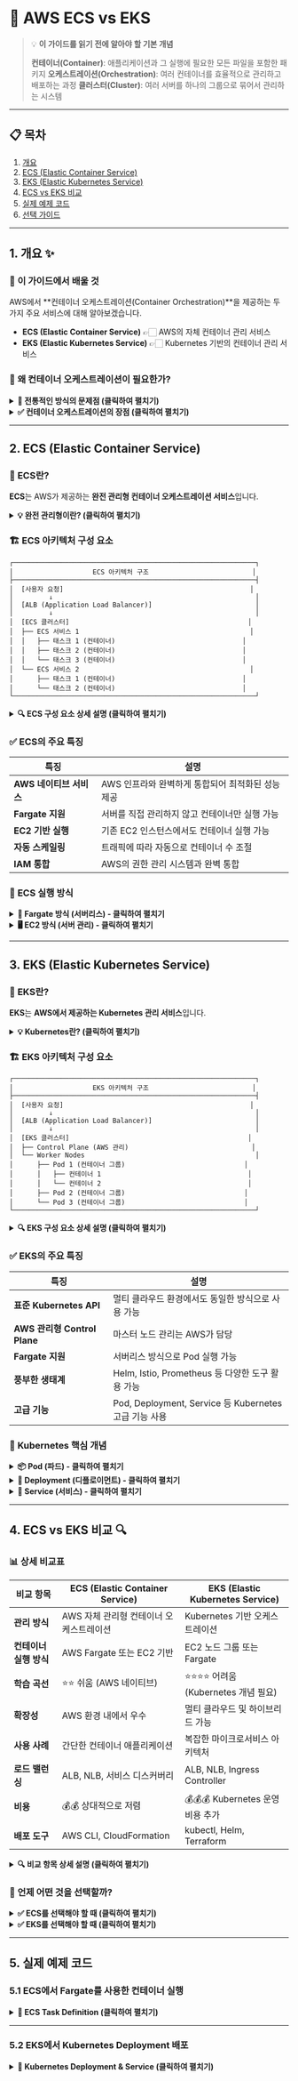 # 🚀 AWS ECS vs EKS

> 💡 **이 가이드를 읽기 전에 알아야 할 기본 개념**
> 
> **컨테이너(Container)**: 애플리케이션과 그 실행에 필요한 모든 파일을 포함한 패키지
> **오케스트레이션(Orchestration)**: 여러 컨테이너를 효율적으로 관리하고 배포하는 과정
> **클러스터(Cluster)**: 여러 서버를 하나의 그룹으로 묶어서 관리하는 시스템

---

## 📋 목차

1. [개요](#1-개요-)
2. [ECS (Elastic Container Service)](#2-ecs-elastic-container-service)
3. [EKS (Elastic Kubernetes Service)](#3-eks-elastic-kubernetes-service)
4. [ECS vs EKS 비교](#4-ecs-vs-eks-비교-)
5. [실제 예제 코드](#5-실제-예제-코드)
6. [선택 가이드](#6-선택-가이드-)

---

## 1. 개요 ✨

### 🎯 **이 가이드에서 배울 것**

AWS에서 **컨테이너 오케스트레이션(Container Orchestration)**을 제공하는 두 가지 주요 서비스에 대해 알아보겠습니다.

- **ECS (Elastic Container Service)** 👉🏻 AWS의 자체 컨테이너 관리 서비스
- **EKS (Elastic Kubernetes Service)** 👉🏻 Kubernetes 기반의 컨테이너 관리 서비스

### 🤔 **왜 컨테이너 오케스트레이션이 필요한가?**

<details>
<summary><strong>📖 전통적인 방식의 문제점 (클릭하여 펼치기)</strong></summary>

> **❌ 서버마다 다른 환경 설정**
> - 개발자의 컴퓨터에서는 잘 작동하지만, 서버에서는 오류 발생
> - "내 컴퓨터에서는 되는데..." 문제의 원인

> **❌ 애플리케이션 배포 시 환경 차이로 인한 오류**
> - 운영체제, 라이브러리 버전 차이로 인한 배포 실패
> - 개발/테스트/운영 환경의 불일치

> **❌ 확장성 부족**
> - 트래픽이 증가해도 서버를 수동으로 추가해야 함
> - 서버 장애 시 수동 복구 필요

> **❌ 관리 복잡성**
> - 여러 서버의 상태를 개별적으로 모니터링
> - 배포 과정에서 발생하는 다운타임

</details>

<details>
<summary><strong>✅ 컨테이너 오케스트레이션의 장점 (클릭하여 펼치기)</strong></summary>

> **✅ 일관된 환경에서 애플리케이션 실행**
> - 모든 환경(개발/테스트/운영)에서 동일한 컨테이너 사용
> - "한 번 빌드하면 어디서든 실행" 보장

> **✅ 자동 확장 및 복구**
> - 트래픽 증가 시 자동으로 컨테이너 수 증가
> - 컨테이너 장애 시 자동으로 새로운 컨테이너 생성

> **✅ 효율적인 리소스 관리**
> - 여러 애플리케이션을 하나의 서버에서 효율적으로 실행
> - 사용하지 않는 리소스 자동 회수

> **✅ 쉬운 배포 및 롤백**
> - 새로운 버전 배포 시 기존 버전으로 즉시 되돌리기 가능
> - 무중단 배포(Blue-Green 배포) 지원

</details>

---

## 2. ECS (Elastic Container Service)

### 📖 **ECS란?**

**ECS**는 AWS가 제공하는 **완전 관리형 컨테이너 오케스트레이션 서비스**입니다.

<details>
<summary><strong>💡 완전 관리형이란? (클릭하여 펼치기)</strong></summary>

**완전 관리형 서비스**는 AWS가 다음 작업들을 자동으로 처리해주는 서비스입니다:

- 🔧 **서버 관리**: 서버 설치, 설정, 패치 업데이트
- 🛡️ **보안 관리**: 보안 업데이트, 방화벽 설정
- 📊 **모니터링**: 서버 상태, 성능 모니터링
- 🔄 **백업**: 데이터 백업 및 복구
- ⚡ **확장**: 트래픽에 따른 자동 확장

**사용자는 애플리케이션에만 집중할 수 있습니다!**

</details>

### 🏗️ **ECS 아키텍처 구성 요소**

```
┌─────────────────────────────────────────────────────────────┐
│                    ECS 아키텍처 구조                          │
├─────────────────────────────────────────────────────────────┤
│  [사용자 요청]                                               │
│         ↓                                                   │
│  [ALB (Application Load Balancer)]                          │
│         ↓                                                   │
│  [ECS 클러스터]                                             │
│  ├── ECS 서비스 1                                           │
│  │   ├── 태스크 1 (컨테이너)                                │
│  │   ├── 태스크 2 (컨테이너)                                │
│  │   └── 태스크 3 (컨테이너)                                │
│  └── ECS 서비스 2                                           │
│      ├── 태스크 1 (컨테이너)                                │
│      └── 태스크 2 (컨테이너)                                │
└─────────────────────────────────────────────────────────────┘
```

<details>
<summary><strong>🔍 ECS 구성 요소 상세 설명 (클릭하여 펼치기)</strong></summary>

#### **📦 ECS 클러스터 (Cluster)**
- 여러 컨테이너를 관리하는 논리적 그룹
- 하나의 클러스터에 여러 서비스를 배포 가능

#### **🚀 ECS 서비스 (Service)**
- 동일한 태스크를 여러 개 실행하여 고가용성 보장
- 자동 스케일링 및 로드 밸런싱 담당

#### **📋 ECS 태스크 (Task)**
- 하나 이상의 컨테이너를 포함하는 실행 단위
- CPU, 메모리, 네트워크 설정을 정의

#### **🐳 컨테이너 (Container)**
- 실제 애플리케이션이 실행되는 격리된 환경
- Docker 이미지로부터 생성됨

#### **⚖️ ALB (Application Load Balancer)**
- 사용자 요청을 여러 컨테이너에 분산
- 헬스 체크를 통한 장애 컨테이너 감지

</details>

### ✅ **ECS의 주요 특징**

| 특징 | 설명 |
|------|------|
| **AWS 네이티브 서비스** | AWS 인프라와 완벽하게 통합되어 최적화된 성능 제공 |
| **Fargate 지원** | 서버를 직접 관리하지 않고 컨테이너만 실행 가능 |
| **EC2 기반 실행** | 기존 EC2 인스턴스에서도 컨테이너 실행 가능 |
| **자동 스케일링** | 트래픽에 따라 자동으로 컨테이너 수 조절 |
| **IAM 통합** | AWS의 권한 관리 시스템과 완벽 통합 |

### 🔧 **ECS 실행 방식**

<details>
<summary><strong>🚀 Fargate 방식 (서버리스) - 클릭하여 펼치기</strong></summary>

> 💡 **서버리스란?**
> 서버를 직접 관리하지 않고, 사용한 만큼만 비용을 지불하는 방식

**장점:**
- ✅ 서버 관리 불필요
- ✅ 사용한 만큼만 비용 지불
- ✅ 자동 스케일링
- ✅ 빠른 배포

**단점:**
- ❌ 커스터마이징 제한
- ❌ 비용이 예측하기 어려움

```json
{
  "requiresCompatibilities": ["FARGATE"],
  "cpu": "256",
  "memory": "512"
}
```

</details>

<details>
<summary><strong>🖥️ EC2 방식 (서버 관리) - 클릭하여 펼치기</strong></summary>

**장점:**
- ✅ 완전한 제어권
- ✅ 비용 예측 가능
- ✅ 고성능 커스터마이징

**단점:**
- ❌ 서버 관리 필요
- ❌ 초기 설정 복잡
- ❌ 패치 및 보안 관리 필요

```json
{
  "requiresCompatibilities": ["EC2"],
  "cpu": "256",
  "memory": "512"
}
```

</details>

---

## 3. EKS (Elastic Kubernetes Service)

### 📖 **EKS란?**

**EKS**는 **AWS에서 제공하는 Kubernetes 관리 서비스**입니다.

<details>
<summary><strong>💡 Kubernetes란? (클릭하여 펼치기)</strong></summary>

**Kubernetes**는 구글이 개발한 오픈소스 컨테이너 오케스트레이션 플랫폼입니다.

**주요 특징:**
- 🌍 **멀티 클라우드 지원**: AWS, GCP, Azure 등 모든 클라우드에서 동일하게 작동
- 🔧 **풍부한 생태계**: Helm, Istio, Prometheus 등 다양한 도구 지원
- 📈 **고급 기능**: 자동 복구, 롤링 업데이트, 서비스 디스커버리 등
- 🏢 **기업 표준**: 대부분의 기업에서 사용하는 표준 기술

**Kubernetes는 컨테이너 오케스트레이션의 사실상 표준입니다!**

</details>

### 🏗️ **EKS 아키텍처 구성 요소**

```
┌─────────────────────────────────────────────────────────────┐
│                    EKS 아키텍처 구조                          │
├─────────────────────────────────────────────────────────────┤
│  [사용자 요청]                                               │
│         ↓                                                   │
│  [ALB (Application Load Balancer)]                          │
│         ↓                                                   │
│  [EKS 클러스터]                                             │
│  ├── Control Plane (AWS 관리)                               │
│  └── Worker Nodes                                           │
│      ├── Pod 1 (컨테이너 그룹)                              │
│      │   ├── 컨테이너 1                                     │
│      │   └── 컨테이너 2                                     │
│      ├── Pod 2 (컨테이너 그룹)                              │
│      └── Pod 3 (컨테이너 그룹)                              │
└─────────────────────────────────────────────────────────────┘
```

<details>
<summary><strong>🔍 EKS 구성 요소 상세 설명 (클릭하여 펼치기)</strong></summary>

#### **🎛️ Control Plane (제어 평면)**
- Kubernetes 클러스터의 두뇌 역할
- AWS가 완전 관리 (사용자는 신경 쓸 필요 없음)
- API 서버, 스케줄러, 컨트롤러 매니저 포함

#### **🖥️ Worker Nodes (작업 노드)**
- 실제 컨테이너가 실행되는 서버들
- EC2 인스턴스 또는 Fargate로 구성 가능
- 사용자가 관리 (AWS EKS Fargate 사용 시 제외)

#### **📦 Pod (파드)**
- Kubernetes의 가장 작은 배포 단위
- 하나 이상의 컨테이너를 포함
- 같은 Pod 내 컨테이너들은 네트워크와 스토리지 공유

#### **🚀 Deployment (디플로이먼트)**
- Pod의 생명주기를 관리
- 롤링 업데이트, 롤백, 스케일링 담당
- 원하는 Pod 개수 유지

#### **🔗 Service (서비스)**
- Pod에 대한 네트워크 접근 제공
- 로드 밸런싱 및 서비스 디스커버리
- 외부에서 Pod에 접근할 수 있는 엔드포인트 제공

</details>

### ✅ **EKS의 주요 특징**

| 특징 | 설명 |
|------|------|
| **표준 Kubernetes API** | 멀티 클라우드 환경에서도 동일한 방식으로 사용 가능 |
| **AWS 관리형 Control Plane** | 마스터 노드 관리는 AWS가 담당 |
| **Fargate 지원** | 서버리스 방식으로 Pod 실행 가능 |
| **풍부한 생태계** | Helm, Istio, Prometheus 등 다양한 도구 활용 가능 |
| **고급 기능** | Pod, Deployment, Service 등 Kubernetes 고급 기능 사용 |

### 🔧 **Kubernetes 핵심 개념**

<details>
<summary><strong>📦 Pod (파드) - 클릭하여 펼치기</strong></summary>

> 💡 **Pod란?**
> Kubernetes에서 관리하는 가장 작은 단위로, 하나 이상의 컨테이너를 포함합니다.

**Pod의 특징:**
- 🏠 **공유 환경**: 같은 Pod 내 컨테이너들은 네트워크와 스토리지를 공유
- ⏰ **수명**: Pod는 일시적이며, 장애 시 새로운 Pod로 교체
- 🔗 **고유 IP**: 각 Pod는 클러스터 내에서 고유한 IP 주소를 가짐

**예시:**
```yaml
apiVersion: v1
kind: Pod
metadata:
  name: my-pod
spec:
  containers:
  - name: web-server
    image: nginx:latest
  - name: log-collector
    image: fluentd:latest
```

</details>

<details>
<summary><strong>🚀 Deployment (디플로이먼트) - 클릭하여 펼치기</strong></summary>

> 💡 **Deployment란?**
> Pod의 배포와 관리를 담당하는 리소스로, 롤링 업데이트, 롤백 등을 지원합니다.

**Deployment의 기능:**
- 🔄 **롤링 업데이트**: 무중단으로 새 버전 배포
- ↩️ **롤백**: 이전 버전으로 되돌리기
- 📈 **스케일링**: Pod 개수 조절
- 🛡️ **자동 복구**: Pod 장애 시 자동으로 새로운 Pod 생성

**예시:**
```yaml
apiVersion: apps/v1
kind: Deployment
metadata:
  name: my-app
spec:
  replicas: 3
  selector:
    matchLabels:
      app: my-app
  template:
    metadata:
      labels:
        app: my-app
    spec:
      containers:
      - name: my-app
        image: my-app:v1.0
```

</details>

<details>
<summary><strong>🔗 Service (서비스) - 클릭하여 펼치기</strong></summary>

> 💡 **Service란?**
> Pod에 대한 네트워크 접근을 제공하는 추상화 계층입니다.

**Service의 기능:**
- ⚖️ **로드 밸런싱**: 여러 Pod에 요청 분산
- 🔍 **서비스 디스커버리**: Pod의 IP가 변경되어도 일정한 엔드포인트 제공
- 🌐 **외부 접근**: 클러스터 외부에서 Pod에 접근 가능

**Service 타입:**
- **ClusterIP**: 클러스터 내부에서만 접근 가능 (기본값)
- **NodePort**: 노드의 특정 포트를 통해 접근
- **LoadBalancer**: 외부 로드 밸런서를 통해 접근

**예시:**
```yaml
apiVersion: v1
kind: Service
metadata:
  name: my-service
spec:
  selector:
    app: my-app
  ports:
  - protocol: TCP
    port: 80
    targetPort: 8080
  type: LoadBalancer
```

</details>

---

## 4. ECS vs EKS 비교 🔍

### 📊 **상세 비교표**

| 비교 항목 | ECS (Elastic Container Service) | EKS (Elastic Kubernetes Service) |
|----------|--------------------------------|--------------------------------|
| **관리 방식** | AWS 자체 관리형 컨테이너 오케스트레이션 | Kubernetes 기반 오케스트레이션 |
| **컨테이너 실행 방식** | AWS Fargate 또는 EC2 기반 | EC2 노드 그룹 또는 Fargate |
| **학습 곡선** | ⭐⭐ 쉬움 (AWS 네이티브) | ⭐⭐⭐⭐ 어려움 (Kubernetes 개념 필요) |
| **확장성** | AWS 환경 내에서 우수 | 멀티 클라우드 및 하이브리드 가능 |
| **사용 사례** | 간단한 컨테이너 애플리케이션 | 복잡한 마이크로서비스 아키텍처 |
| **로드 밸런싱** | ALB, NLB, 서비스 디스커버리 | ALB, NLB, Ingress Controller |
| **비용** | 💰💰 상대적으로 저렴 | 💰💰💰 Kubernetes 운영 비용 추가 |
| **배포 도구** | AWS CLI, CloudFormation | kubectl, Helm, Terraform |

<details>
<summary><strong>🔍 비교 항목 상세 설명 (클릭하여 펼치기)</strong></summary>

#### **📚 학습 곡선**
- **ECS**: AWS 서비스만 알면 됨 (2-3일 학습)
- **EKS**: Kubernetes 개념 + AWS EKS 특성 (2-3주 학습)

#### **🌍 확장성**
- **ECS**: AWS 환경에서만 사용 가능
- **EKS**: 다른 클라우드(GCP, Azure)에서도 동일한 방식 사용 가능

#### **💰 비용**
- **ECS**: 컨테이너 실행 비용만 지불
- **EKS**: 컨테이너 실행 비용 + Kubernetes 관리 비용

#### **🛠️ 배포 도구**
- **ECS**: AWS 전용 도구 사용
- **EKS**: 표준 Kubernetes 도구 + AWS 특화 도구 사용

</details>

### 🎯 **언제 어떤 것을 선택할까?**

<details>
<summary><strong>✅ ECS를 선택해야 할 때 (클릭하여 펼치기)</strong></summary>

#### **ECS를 선택해야 할 때** ✅
- 🏠 **AWS 네이티브 서비스만 사용할 경우**
  - 다른 클라우드로 이전할 계획이 없는 경우
  - AWS 생태계에 완전히 의존하는 경우

- 🚀 **간단한 컨테이너 배포 및 관리가 필요할 때**
  - 단일 애플리케이션 또는 소수의 마이크로서비스
  - 복잡한 마이크로서비스가 아닌 단순한 구조

- 📚 **Kubernetes 학습 없이 빠르게 컨테이너 운영을 원할 때**
  - 빠른 MVP 개발이 필요한 경우
  - 팀의 Kubernetes 전문 지식이 부족한 경우

- 💰 **비용 효율성이 중요할 때**
  - 예산이 제한적인 경우
  - Kubernetes 관리 비용을 줄이고 싶은 경우

</details>

<details>
<summary><strong>✅ EKS를 선택해야 할 때 (클릭하여 펼치기)</strong></summary>

#### **EKS를 선택해야 할 때** ✅
- 🌍 **멀티 클라우드(Kubernetes 기반 인프라)가 필요할 때**
  - 여러 클라우드 제공업체를 사용하는 경우
  - 클라우드 벤더 종속성을 피하고 싶은 경우

- 🏗️ **복잡한 마이크로서비스 아키텍처를 구축할 때**
  - 수십 개의 마이크로서비스 운영
  - 복잡한 서비스 간 통신이 필요한 경우

- 🛠️ **Helm, Istio, Prometheus 등 Kubernetes 생태계를 활용하고 싶을 때**
  - 고급 모니터링 및 관찰성이 필요한 경우
  - 서비스 메시(Service Mesh) 구현이 필요한 경우

- 📈 **장기적인 확장성을 고려할 때**
  - 미래의 성장을 고려한 아키텍처 설계
  - 기술적 부채를 최소화하고 싶은 경우

</details>

---

## 5. 실제 예제 코드

### **5.1 ECS에서 Fargate를 사용한 컨테이너 실행**

<details>
<summary><strong>🔧 ECS Task Definition (클릭하여 펼치기)</strong></summary>

```json
{
  "family": "sample-task",
  "containerDefinitions": [
    {
      "name": "sample-container",
      "image": "nginx:latest",
      "memory": 512,
      "cpu": 256,
      "essential": true,
      "portMappings": [
        {
          "containerPort": 80,
          "protocol": "tcp"
        }
      ],
      "logConfiguration": {
        "logDriver": "awslogs",
        "options": {
          "awslogs-group": "/ecs/sample-task",
          "awslogs-region": "us-east-1",
          "awslogs-stream-prefix": "ecs"
        }
      }
    }
  ],
  "networkMode": "awsvpc",
  "requiresCompatibilities": ["FARGATE"],
  "executionRoleArn": "arn:aws:iam::123456789012:role/ecsTaskExecutionRole",
  "cpu": "256",
  "memory": "512"
}
```

> 🔹 **코드 설명**
> - `family`: 태스크 정의의 고유 이름
> - `image`: 실행할 Docker 이미지 (Nginx 웹서버)
> - `memory`, `cpu`: 컨테이너에 할당할 리소스
> - `networkMode`: `awsvpc`를 사용하여 VPC 네트워크 연결
> - `requiresCompatibilities`: `FARGATE`를 지정하여 서버리스 실행
> - `portMappings`: 컨테이너 포트를 호스트에 노출
> - `logConfiguration`: CloudWatch 로그 설정

</details>

---

### **5.2 EKS에서 Kubernetes Deployment 배포**

<details>
<summary><strong>🔧 Kubernetes Deployment & Service (클릭하여 펼치기)</strong></summary>

```yaml
apiVersion: apps/v1
kind: Deployment
metadata:
  name: sample-app
  labels:
    app: sample
spec:
  replicas: 3
  selector:
    matchLabels:
      app: sample
  template:
    metadata:
      labels:
        app: sample
    spec:
      containers:
        - name: sample-container
          image: nginx:latest
          ports:
            - containerPort: 80
          resources:
            requests:
              memory: "64Mi"
              cpu: "250m"
            limits:
              memory: "128Mi"
              cpu: "500m"
          livenessProbe:
            httpGet:
              path: /
              port: 80
            initialDelaySeconds: 30
            periodSeconds: 10
          readinessProbe:
            httpGet:
              path: /
              port: 80
            initialDelaySeconds: 5
            periodSeconds: 5
---
apiVersion: v1
kind: Service
metadata:
  name: sample-service
spec:
  selector:
    app: sample
  ports:
    - protocol: TCP
      port: 80
      targetPort: 80
  type: LoadBalancer
```

> 🔹 **코드 설명**
> - `replicas`: 3개의 Pod을 실행하여 고가용성 보장
> - `selector`: 특정 라벨이 있는 Pod을 선택
> - `containers`: Nginx 컨테이너를 실행하고 80번 포트 노출
> - `resources`: 컨테이너에 할당할 CPU와 메모리 리소스
> - `livenessProbe`: 컨테이너가 살아있는지 확인하는 헬스체크
> - `readinessProbe`: 컨테이너가 요청을 받을 준비가 되었는지 확인
> - `Service`: Pod에 대한 네트워크 접근을 제공하는 로드밸런서

</details>
